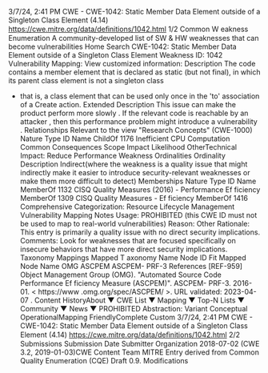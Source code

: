 3/7/24, 2:41 PM CWE - CWE-1042: Static Member Data Element outside of a Singleton Class Element (4.14)
https://cwe.mitre.org/data/deﬁnitions/1042.html 1/2
Common W eakness Enumeration
A community-developed list of SW & HW weaknesses that can become
vulnerabilities
Home Search
CWE-1042: Static Member Data Element outside of a Singleton Class Element
Weakness ID: 1042
Vulnerability Mapping: 
View customized information:
 Description
The code contains a member element that is declared as static (but not final), in which its parent class element is not a singleton class
- that is, a class element that can be used only once in the 'to' association of a Create action.
 Extended Description
This issue can make the product perform more slowly . If the relevant code is reachable by an attacker , then this performance problem
might introduce a vulnerability .
 Relationships
 Relevant to the view "Research Concepts" (CWE-1000)
Nature Type ID Name
ChildOf 1176 Inefficient CPU Computation
 Common Consequences
Scope Impact Likelihood
OtherTechnical Impact: Reduce Performance
 Weakness Ordinalities
Ordinality Description
Indirect(where the weakness is a quality issue that might indirectly make it easier to introduce security-relevant weaknesses or make
them more difficult to detect)
 Memberships
Nature Type ID Name
MemberOf 1132 CISQ Quality Measures (2016) - Performance Ef ficiency
MemberOf 1309 CISQ Quality Measures - Ef ficiency
MemberOf 1416 Comprehensive Categorization: Resource Lifecycle Management
 Vulnerability Mapping Notes
Usage: PROHIBITED (this CWE ID must not be used to map to real-world vulnerabilities)
Reason: Other
Rationale:
This entry is primarily a quality issue with no direct security implications.
Comments:
Look for weaknesses that are focused specifically on insecure behaviors that have more direct security implications.
 Taxonomy Mappings
Mapped T axonomy Name Node ID Fit Mapped Node Name
OMG ASCPEM ASCPEM-
PRF-3
 References
[REF-959] Object Management Group (OMG). "Automated Source Code Performance Ef ficiency Measure (ASCPEM)". ASCPEM-
PRF-3. 2016-01. < https://www .omg.org/spec/ASCPEM/ >. URL validated: 2023-04-07 .
 Content HistoryAbout ▼ CWE List ▼ Mapping ▼ Top-N Lists ▼ Community ▼ News ▼
PROHIBITED
Abstraction: Variant
Conceptual OperationalMapping
FriendlyComplete Custom
3/7/24, 2:41 PM CWE - CWE-1042: Static Member Data Element outside of a Singleton Class Element (4.14)
https://cwe.mitre.org/data/deﬁnitions/1042.html 2/2
 Submissions
Submission Date Submitter Organization
2018-07-02
(CWE 3.2, 2019-01-03)CWE Content Team MITRE
Entry derived from Common Quality Enumeration (CQE) Draft 0.9.
 Modifications